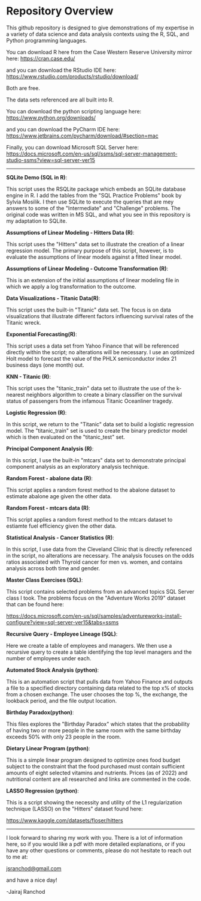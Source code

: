 # Repository Overview
This github repository is designed to give demonstrations of my expertise in a variety of data science and data analysis contexts using the R, SQL, and Python programming languages.

You can download R here from the Case Western Reserve University mirror here:
https://cran.case.edu/

and you can download the RStudio IDE here:
https://www.rstudio.com/products/rstudio/download/

Both are free.

The data sets referenced are all built into R.

You can download the python scripting language here:
https://www.python.org/downloads/

and you can download the PyCharm IDE here:
https://www.jetbrains.com/pycharm/download/#section=mac

Finally, you can download Microsoft SQL Server here:
https://docs.microsoft.com/en-us/sql/ssms/sql-server-management-studio-ssms?view=sql-server-ver15

----------------------------------------------------------------------------------------------------------------------------------------------------------------------------------------------------------------------------------------------------------------------------
**SQLite Demo (SQL in R)**:

This script uses the RSQLite package which embeds an SQLite database engine in R.  I add the tables from the "SQL Practice Problems" book by Sylvia Mosilik.  I then use SQLite to execute the queries that are mey answers to some of the "Intermediate" and "Challenge" problems.  The original code was written in MS SQL, and what you see in this repository is my adaptation to SQLite.

**Assumptions of Linear Modeling - Hitters Data (R)**: 

This script uses the "Hitters" data set to illustrate the creation of a linear regression model. The primary purpose of this script, however, is to evaluate the assumptions of linear models against a fitted linear model.

**Assumptions of Linear Modeling - Outcome Transformation (R)**:

This is an extension of the initial assumptions of linear modeling file in which we apply a log transformation to the outcome.

**Data Visualizations - Titanic Data(R)**: 

This script uses the built-in "Titanic" data set.  The focus is on data visualizations that illustrate different factors influencing survival rates of the Titanic wreck.

**Exponential Forecasting(R)**:

This script uses a data set from Yahoo Finance that will be referenced directly within the script; no alterations will be necessary.  I use an optimized Holt model to forecast the value of the PHLX semiconductor index 21 business days (one month) out.

**KNN - Titanic (R)**:

This script uses the "titanic_train" data set to illustrate the use of the k-nearest neighbors algorithm to create a binary classifier on the survival status of passengers from the infamous Titanic Oceanliner tragedy.

**Logistic Regression (R)**:

In this script, we return to the "Titanic" data set to build a logistic regression model.  The "titanic_train" set is used to create the binary predictor model which is then evaluated on the "titanic_test" set.

**Principal Component Analysis (R)**:

In this script, I use the built-in "mtcars" data set to demonstrate principal component analysis as an exploratory analysis technique.

**Random Forest - abalone data (R)**: 

This script applies a random forest method to the abalone dataset to estimate abalone age given the other data.

**Random Forest - mtcars data (R)**:

This script applies a random forest method to the mtcars dataset to estiamte fuel efficiency given the other data.

**Statistical Analysis - Cancer Statistics (R)**: 

In this script, I use data from the Cleveland Clinic that is directly referenced in the script, no alterations are necessary.  The analysis focuses on the odds ratios associated with Thyroid cancer for men vs. women, and contains analysis across both time and gender.

**Master Class Exercises (SQL)**:

This script contains selected problems from an advanced topics SQL Server class I took.  The problems focus on the "Adventure Works 2019" dataset that can be found here:

https://docs.microsoft.com/en-us/sql/samples/adventureworks-install-configure?view=sql-server-ver15&tabs=ssms

**Recursive Query - Employee Lineage (SQL)**:

Here we create a table of employees and managers.  We then use a recursive query to create a table identifying the top level managers and the number of employees under each.

**Automated Stock Analysis (python)**:

This is an automation script that pulls data from Yahoo Finance and outputs a file to a specified directory containing data related to the top x% of stocks from a chosen exchange.  The user chooses the top %, the exchange, the lookback period, and the file output location.

**Birthday Paradox(python)**:

This files explores the "Birthday Paradox" which states that the probability of having two or more people in the same room with the same birthday exceeds 50% with only 23 people in the room.

**Dietary Linear Program (python)**:

This is a simple linear program designed to optimize ones food budget subject to the constraint that the food purchased must contain sufficient amounts of eight selected vitamins and nutrients.  Prices (as of 2022) and nutritional content are all researched and links are commented in the code.

**LASSO Regression (python)**:

This is a script showing the necessity and utility of the L1 regularization technique (LASSO) on the "Hitters" dataset found here:

https://www.kaggle.com/datasets/floser/hitters

----------------------------------------------------------------------------------------------------------------------------------------------------------------------------------------------------------------------------------------------------------------------------

I look forward to sharing my work with you. There is a lot of information here, so if you would like a pdf with more detailed explanations, or if you have any other questions or comments, please do not hesitate to reach out to me at:

jsranchod@gmail.com

and have a nice day!

-Jairaj Ranchod
